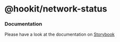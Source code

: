 # @hookit/network-status

### Documentation

Please have a look at the documentation on [Storybook](hookit-storybook.vercel.app)
